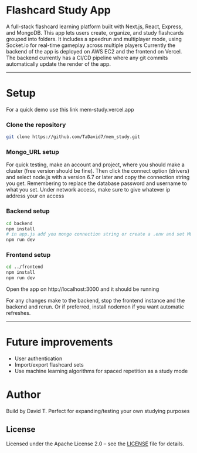 # Flashcard Study App

A full-stack flashcard learning platform built with Next.js, React, Express, and MongoDB.
This app lets users create, organize, and study flashcards grouped into folders. It includes a speedrun and multiplayer mode, using Socket.io for real-time gameplay across multiple players
Currently the backend of the app is deployed on AWS EC2 and the frontend on Vercel. The backend currently has a CI/CD pipeline where any git commits automatically update the render of the app.

---

# Setup
For a quick demo use this link mem-study.vercel.app

### Clone the repository

``` bash
git clone https://github.com/TaDavid7/mem_study.git
```

### Mongo_URL setup

For quick testing, make an account and project, where you should make a cluster (free version should be fine). Then click the connect option (drivers) and select node.js with a version 6.7 or later and copy the connection string you get. Remembering to replace the database password and username to what you set. Under network access, make sure to give whatever ip address your on access 

### Backend setup
```bash
cd backend
npm install
# in app.js add you mongo connection string or create a .env and set MONGO_URL = your-mongodb-url
npm run dev
```

### Frontend setup
```bash
cd ../frontend
npm install
npm run dev
```

Open the app on http://localhost:3000 and it should be running

For any changes make to the backend, stop the frontend instance and the backend and rerun. Or if preferred, install nodemon if you want automatic refreshes.

--- 
# Future improvements
- User authentication
- Import/export flashcard sets
- Use machine learning algorithms for spaced repetition as a study mode


# Author
Build by David T.
Perfect for expanding/testing your own studying purposes

## License
Licensed under the Apache License 2.0 – see the [LICENSE](LICENSE) file for details.

